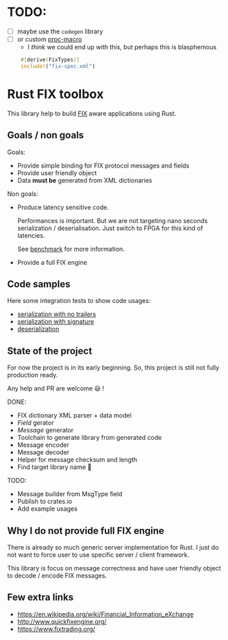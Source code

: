 

# TODO:
- [ ] maybe use the `codegen` library
- [ ] or custom [proc-macro](https://github.com/dtolnay/proc-macro-workshop)
  - I *think* we could end up with this, but perhaps this is blasphemous
  ```rust
   #[derive(FixTypes)]
   include!("fix-spec.xml")
  ```

# Rust FIX toolbox

This library help to build [FIX](https://www.fixtrading.org/) aware applications using Rust.

## Goals / non goals

Goals:

- Provide simple binding for FIX protocol messages and fields
- Provide user friendly object
- Data **must be** generated from XML dictionaries

Non goals:

- Produce latency sensitive code.

  Performances is important. But we are not targeting nano seconds
  serialization / deserialisation. Just switch to FPGA for this kind
  of latencies.

  See [benchmark](https://github.com/arthurlm/openfix-rs/wiki/Benchmark-results) for more information.

- Provide a full FIX engine

## Code samples

Here some integration tests to show code usages:

- [serialization with no trailers](./openfix-messages/tests/serialize_empty_trailers.rs)
- [serialization with signature](./openfix-messages/tests/serialize_with_trailers.rs)
- [deserialization](./openfix-messages/tests/deserialize.rs)

## State of the project

For now the project is in its early beginning.
So, this project is still not fully production ready.

Any help and PR are welcome :smiley: !

DONE:

- FIX dictionary XML parser + data model
- _Field_ gerator
- _Message_ generator
- Toolchain to generate library from generated code
- Message encoder
- Message decoder
- Helper for message checksum and length
- Find target library name :thinking:

TODO:

- Message builder from MsgType field
- Publish to crates.io
- Add example usages

## Why I do not provide full FIX engine

There is already so much generic server implementation for Rust.
I just do not want to force user to use specific server / client framework.

This library is focus on message correctness and have user friendly object to decode / encode FIX messages.

## Few extra links

- <https://en.wikipedia.org/wiki/Financial_Information_eXchange>
- <http://www.quickfixengine.org/>
- <https://www.fixtrading.org/>
